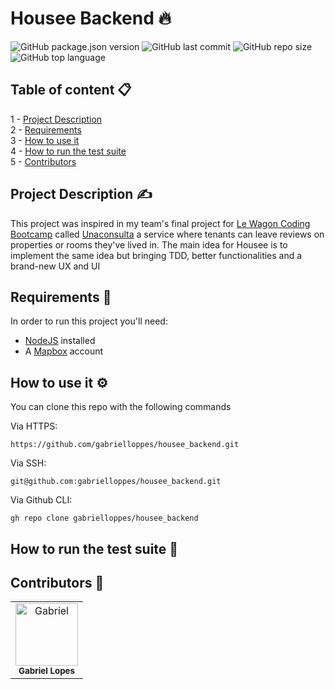 # **Housee Backend** :fire:

![GitHub package.json version](https://img.shields.io/github/package-json/v/gabrielloppes/housee_backend?style=for-the-badge)
![GitHub last commit](https://img.shields.io/github/last-commit/gabrielloppes/housee_backend?style=for-the-badge)
![GitHub repo size](https://img.shields.io/github/repo-size/gabrielloppes/housee_backend?style=for-the-badge)
![GitHub top language](https://img.shields.io/github/languages/top/gabrielloppes/housee_backend?style=for-the-badge)

## **Table of content** :clipboard:

1 - [Project Description](#project-description-writing_hand)<br>
2 - [Requirements](#requirements-wrench)<br>
3 - [How to use it](#how-to-use-it-gear)<br>
4 - [How to run the test suite](#how-to-run-the-test-suite-test_tube)<br>
5 - [Contributors](#contributors-handshake)

## **Project Description** :writing_hand:
This project was inspired in my team's final project for [Le Wagon Coding Bootcamp](https://www.lewagon.com) called [Unaconsulta](https://github.com/mamuh/unaconsulta) a service where tenants can leave reviews on properties or rooms they've lived in. The main idea for Housee is to implement the same idea but bringing TDD, better functionalities and a brand-new UX and UI

## **Requirements** :wrench:

In order to run this project you'll need:
 - [NodeJS](https://nodejs.org/en/) installed
 - A [Mapbox](https://www.mapbox.com/) account

## **How to use it** :gear:

You can clone this repo with the following commands

Via HTTPS:

``https://github.com/gabrielloppes/housee_backend.git``

Via SSH:

``git@github.com:gabrielloppes/housee_backend.git``

Via Github CLI:

``gh repo clone gabrielloppes/housee_backend``

## **How to run the test suite** :test_tube:

## **Contributors** :handshake:

<table>
  <tr>
    <td align="center">
      <img src="https://avatars.githubusercontent.com/u/36803487?v=4" width="100px" alt="Gabriel" /><br/><sub><b>Gabriel Lopes</b></sub>
    </td>
  <tr>
</table>
